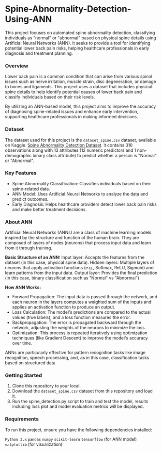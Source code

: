 # Spine-Abnormality-Detection-Using-ANN
This project focuses on automated spine abnormality detection, classifying individuals as "normal" or "abnormal" based on physical spine details using Artificial Neural Networks (ANN). It seeks to provide a tool for identifying potential lower back pain risks, helping healthcare professionals in early diagnosis and treatment planning.

### Overview
Lower back pain is a common condition that can arise from various spinal issues such as nerve irritation, muscle strain, disc degeneration, or damage to bones and ligaments. This project uses a dataset that includes physical spine details to help identify potential causes of lower back pain and classify individuals based on their risk levels.

By utilizing an ANN-based model, this project aims to improve the accuracy of diagnosing spine-related issues and enhance early intervention, supporting healthcare professionals in making informed decisions.

### Dataset
The dataset used for this project is the `dataset_spine.csv` dataset, available on Kaggle: <a href="https://www.kaggle.com/datasets/sammy123/lower-back-pain-symptoms-dataset">Spine Abnormality Detection Dataset</a>. It contains 310 observations along with 13 attributes (12 numeric predictors and 1 non-demographic binary class attribute) to predict whether a person is "Normal" or "Abnormal".

### Key Features
- Spine Abnormality Classification: Classifies individuals based on their spine-related data.
- ANN Model: Uses Artificial Neural Networks to analyze the data and predict outcomes.
- Early Diagnosis: Helps healthcare providers detect lower back pain risks and make better treatment decisions.

### About ANN
Artificial Neural Networks (ANNs) are a class of machine learning models inspired by the structure and function of the human brain. They are composed of layers of nodes (neurons) that process input data and learn from it through training.

**Basic Structure of an ANN:**
Input layer: Accepts the features from the dataset (in this case, physical spine data).
Hidden layers: Multiple layers of neurons that apply activation functions (e.g., Softmax, ReLU, Sigmoid) and learn patterns from the input data.
Output layer: Provides the final prediction (in this case, binary classification such as "Normal" vs "Abnormal")

**How ANN Works:**
- Forward Propagation: The input data is passed through the network, and each neuron in the layers computes a weighted sum of the inputs and applies an activation function to produce an output.
- Loss Calculation: The model's predictions are compared to the actual values (true labels), and a loss function measures the error.
- Backpropagation: The error is propagated backward through the network, adjusting the weights of the neurons to minimize the loss.
- Optimization: This process is repeated iteratively using optimization techniques (like Gradient Descent) to improve the model's accuracy over time.

ANNs are particularly effective for pattern recognition tasks like image recognition, speech processing, and, as in this case, classification tasks based on structured data.

### Getting Started
1. Clone this repository to your local.
2. Download the `dataset_spine.csv` dataset from this repository and load it.
3. Run the spine_detection.py script to train and test the model, results including loss plot and model evaluation metrics will be displayed.

### Requirements
To run this project, ensure you have the following dependencies installed:

`Python 3.x`
`pandas`
`numpy`
`scikit-learn`
`tensorflow` (for ANN model)
`matplotlib` (for visualization)
